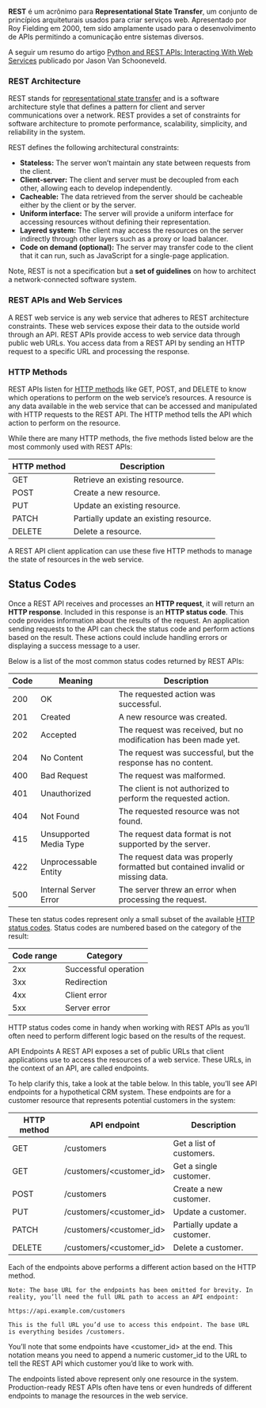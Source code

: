 **REST** é um acrônimo para **Representational State Transfer**, um conjunto de princípios arquiteturais usados para criar serviços web.
Apresentado por Roy Fielding em 2000, tem sido amplamente usado para o desenvolvimento de APIs permitindo a comunicação entre sistemas diversos.

A seguir um resumo do artigo [Python and REST APIs: Interacting With Web Services](https://realpython.com/api-integration-in-python/) publicado por Jason Van Schooneveld.

### REST Architecture

REST stands for [representational state transfer](https://en.wikipedia.org/wiki/Representational_state_transfer) and is a software architecture style that defines a pattern for client and server communications over a network. REST provides a set of constraints for software architecture to promote performance, scalability, simplicity, and reliability in the system.

REST defines the following architectural constraints:

* **Stateless:** The server won’t maintain any state between requests from the client.
* **Client-server:** The client and server must be decoupled from each other, allowing each to develop independently.
* **Cacheable:** The data retrieved from the server should be cacheable either by the client or by the server.
* **Uniform interface:** The server will provide a uniform interface for accessing resources without defining their representation.
* **Layered system:** The client may access the resources on the server indirectly through other layers such as a proxy or load balancer.
* **Code on demand (optional):** The server may transfer code to the client that it can run, such as JavaScript for a single-page application.

Note, REST is not a specification but a **set of guidelines** on how to architect a network-connected software system.

### REST APIs and Web Services

A REST web service is any web service that adheres to REST architecture constraints. These web services expose their data to the outside world through an API. REST APIs provide access to web service data through public web URLs. You access data from a REST API by sending an HTTP request to a specific URL and processing the response.

### HTTP Methods

REST APIs listen for [HTTP methods](https://realpython.com/python-https/#what-is-http) like GET, POST, and DELETE to know which operations to perform on the web service’s resources. A resource is any data available in the web service that can be accessed and manipulated with HTTP requests to the REST API. The HTTP method tells the API which action to perform on the resource.

While there are many HTTP methods, the five methods listed below are the most commonly used with REST APIs:

HTTP method|Description
---|---
GET|Retrieve an existing resource.
POST|Create a new resource.
PUT|Update an existing resource.
PATCH|Partially update an existing resource.
DELETE|Delete a resource.

A REST API client application can use these five HTTP methods to manage the state of resources in the web service.

## Status Codes

Once a REST API receives and processes an **HTTP request**, it will return an **HTTP response**. Included in this response is an **HTTP status code**. This code provides information about the results of the request. An application sending requests to the API can check the status code and perform actions based on the result. These actions could include handling errors or displaying a success message to a user.

Below is a list of the most common status codes returned by REST APIs:

Code|Meaning|Description
---|---|---
200|OK|The requested action was successful.
201|Created|A new resource was created.
202|Accepted|The request was received, but no modification has been made yet.
204|No Content|The request was successful, but the response has no content.
400|Bad Request|The request was malformed.
401|Unauthorized|The client is not authorized to perform the requested action.
404|Not Found|The requested resource was not found.
415|Unsupported Media Type|The request data format is not supported by the server.
422|Unprocessable Entity|The request data was properly formatted but contained invalid or missing data.
500|Internal Server Error|The server threw an error when processing the request.

These ten status codes represent only a small subset of the available [HTTP status codes](https://en.wikipedia.org/wiki/List_of_HTTP_status_codes). Status codes are numbered based on the category of the result:

Code range|Category
---|---
2xx|Successful operation
3xx|Redirection
4xx|Client error
5xx|Server error

HTTP status codes come in handy when working with REST APIs as you’ll often need to perform different logic based on the results of the request.

API Endpoints
A REST API exposes a set of public URLs that client applications use to access the resources of a web service. These URLs, in the context of an API, are called endpoints.

To help clarify this, take a look at the table below. In this table, you’ll see API endpoints for a hypothetical CRM system. These endpoints are for a customer resource that represents potential customers in the system:

HTTP method|API endpoint|Description
---|---|---
GET|/customers|Get a list of customers.
GET|/customers/<customer_id>|Get a single customer.
POST|/customers|Create a new customer.
PUT|/customers/<customer_id>|Update a customer.
PATCH|/customers/<customer_id>|Partially update a customer.
DELETE|/customers/<customer_id>|Delete a customer.
Each of the endpoints above performs a different action based on the HTTP method.

    Note: The base URL for the endpoints has been omitted for brevity. In reality, you’ll need the full URL path to access an API endpoint:

    https://api.example.com/customers

    This is the full URL you’d use to access this endpoint. The base URL is everything besides /customers.

You’ll note that some endpoints have <customer_id> at the end. This notation means you need to append a numeric customer_id to the URL to tell the REST API which customer you’d like to work with.

The endpoints listed above represent only one resource in the system. Production-ready REST APIs often have tens or even hundreds of different endpoints to manage the resources in the web service.


